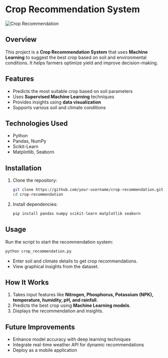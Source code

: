 # Crop Recommendation System

![Crop Recommendation](https://www.day1tech.com/wp-content/uploads/2021/06/Image-Crop-Recommendation@1x-1.png)

## Overview
This project is a **Crop Recommendation System** that uses **Machine Learning** to suggest the best crop based on soil and environmental conditions. It helps farmers optimize yield and improve decision-making.

## Features
- Predicts the most suitable crop based on soil parameters
- Uses **Supervised Machine Learning** techniques
- Provides insights using **data visualization**
- Supports various soil and climate conditions

## Technologies Used
- Python
- Pandas, NumPy
- Scikit-Learn
- Matplotlib, Seaborn

## Installation
1. Clone the repository:
   ```bash
   git clone https://github.com/your-username/crop-recommendation.git
   cd crop-recommendation
   ```
2. Install dependencies:
   ```bash
   pip install pandas numpy scikit-learn matplotlib seaborn
   ```

## Usage
Run the script to start the recommendation system:
```bash
python crop_recommendation.py
```
- Enter soil and climate details to get crop recommendations.
- View graphical insights from the dataset.

## How It Works
1. Takes input features like **Nitrogen, Phosphorus, Potassium (NPK), temperature, humidity, pH, and rainfall**.
2. Predicts the best crop using **Machine Learning models**.
3. Displays the recommendation and insights.

## Future Improvements
- Enhance model accuracy with deep learning techniques
- Integrate real-time weather API for dynamic recommendations
- Deploy as a mobile application



